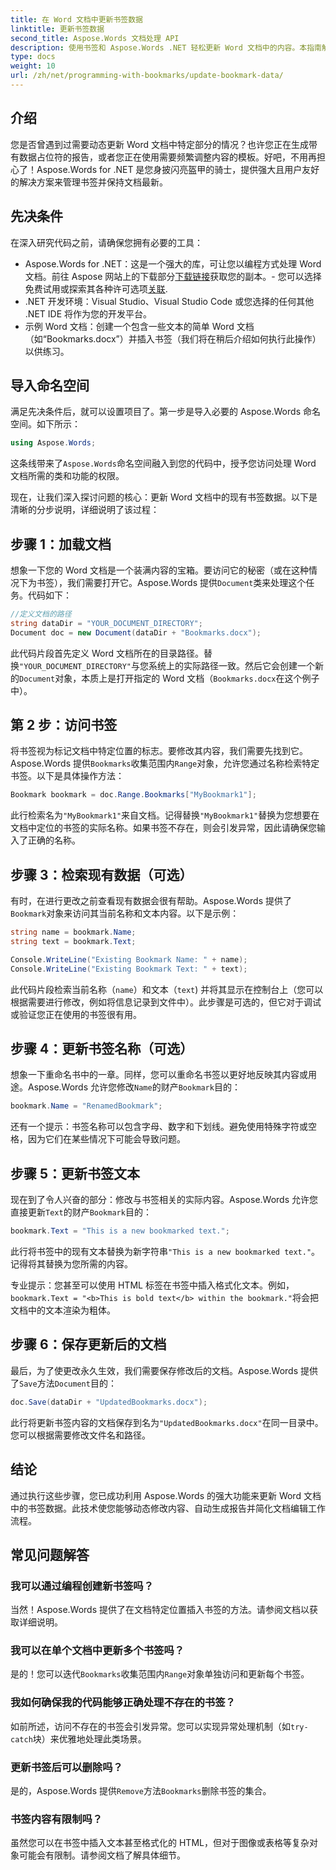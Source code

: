 ```yaml
---
title: 在 Word 文档中更新书签数据
linktitle: 更新书签数据
second_title: Aspose.Words 文档处理 API
description: 使用书签和 Aspose.Words .NET 轻松更新 Word 文档中的内容。本指南解锁了自动化报告、个性化模板等功能。
type: docs
weight: 10
url: /zh/net/programming-with-bookmarks/update-bookmark-data/
---
```

## 介绍

您是否曾遇到过需要动态更新 Word 文档中特定部分的情况？也许您正在生成带有数据占位符的报告，或者您正在使用需要频繁调整内容的模板。好吧，不用再担心了！Aspose.Words for .NET 是您身披闪亮盔甲的骑士，提供强大且用户友好的解决方案来管理书签并保持文档最新。

## 先决条件

在深入研究代码之前，请确保您拥有必要的工具：

-  Aspose.Words for .NET：这是一个强大的库，可让您以编程方式处理 Word 文档。前往 Aspose 网站上的下载部分[下载链接](https://releases.aspose.com/words/net/)获取您的副本。- 您可以选择免费试用或探索其各种许可选项[关联](https://purchase.aspose.com/buy).
- .NET 开发环境：Visual Studio、Visual Studio Code 或您选择的任何其他 .NET IDE 将作为您的开发平台。
- 示例 Word 文档：创建一个包含一些文本的简单 Word 文档（如“Bookmarks.docx”）并插入书签（我们将在稍后介绍如何执行此操作）以供练习。

## 导入命名空间

满足先决条件后，就可以设置项目了。第一步是导入必要的 Aspose.Words 命名空间。如下所示：

```csharp
using Aspose.Words;
```

这条线带来了`Aspose.Words`命名空间融入到您的代码中，授予您访问处理 Word 文档所需的类和功能的权限。

现在，让我们深入探讨问题的核心：更新 Word 文档中的现有书签数据。以下是清晰的分步说明，详细说明了该过程：

## 步骤 1：加载文档

想象一下您的 Word 文档是一个装满内容的宝箱。要访问它的秘密（或在这种情况下为书签），我们需要打开它。Aspose.Words 提供`Document`类来处理这个任务。代码如下：

```csharp
//定义文档的路径
string dataDir = "YOUR_DOCUMENT_DIRECTORY";
Document doc = new Document(dataDir + "Bookmarks.docx");
```

此代码片段首先定义 Word 文档所在的目录路径。替换`"YOUR_DOCUMENT_DIRECTORY"`与您系统上的实际路径一致。然后它会创建一个新的`Document`对象，本质上是打开指定的 Word 文档（`Bookmarks.docx`在这个例子中）。

## 第 2 步：访问书签

将书签视为标记文档中特定位置的标志。要修改其内容，我们需要先找到它。Aspose.Words 提供`Bookmarks`收集范围内`Range`对象，允许您通过名称检索特定书签。以下是具体操作方法：

```csharp
Bookmark bookmark = doc.Range.Bookmarks["MyBookmark1"];
```

此行检索名为`"MyBookmark1"`来自文档。记得替换`"MyBookmark1"`替换为您想要在文档中定位的书签的实际名称。如果书签不存在，则会引发异常，因此请确保您输入了正确的名称。

## 步骤 3：检索现有数据（可选）

有时，在进行更改之前查看现有数据会很有帮助。Aspose.Words 提供了`Bookmark`对象来访问其当前名称和文本内容。以下是示例：

```csharp
string name = bookmark.Name;
string text = bookmark.Text;

Console.WriteLine("Existing Bookmark Name: " + name);
Console.WriteLine("Existing Bookmark Text: " + text);
```

此代码片段检索当前名称（`name`）和文本（`text`) 并将其显示在控制台上（您可以根据需要进行修改，例如将信息记录到文件中）。此步骤是可选的，但它对于调试或验证您正在使用的书签很有用。

## 步骤 4：更新书签名称（可选）

想象一下重命名书中的一章。同样，您可以重命名书签以更好地反映其内容或用途。Aspose.Words 允许您修改`Name`的财产`Bookmark`目的：

```csharp
bookmark.Name = "RenamedBookmark";
```

还有一个提示：书签名称可以包含字母、数字和下划线。避免使用特殊字符或空格，因为它们在某些情况下可能会导致问题。

## 步骤 5：更新书签文本

现在到了令人兴奋的部分：修改与书签相关的实际内容。Aspose.Words 允许您直接更新`Text`的财产`Bookmark`目的：

```csharp
bookmark.Text = "This is a new bookmarked text.";
```

此行将书签中的现有文本替换为新字符串`"This is a new bookmarked text."`。记得将其替换为您所需的内容。

专业提示：您甚至可以使用 HTML 标签在书签中插入格式化文本。例如，`bookmark.Text = "<b>This is bold text</b> within the bookmark."`将会把文档中的文本渲染为粗体。

## 步骤 6：保存更新后的文档

最后，为了使更改永久生效，我们需要保存修改后的文档。Aspose.Words 提供了`Save`方法`Document`目的：

```csharp
doc.Save(dataDir + "UpdatedBookmarks.docx");
```

此行将更新书签内容的文档保存到名为`"UpdatedBookmarks.docx"`在同一目录中。您可以根据需要修改文件名和路径。

## 结论

通过执行这些步骤，您已成功利用 Aspose.Words 的强大功能来更新 Word 文档中的书签数据。此技术使您能够动态修改内容、自动生成报告并简化文档编辑工作流程。

## 常见问题解答

### 我可以通过编程创建新书签吗？

当然！Aspose.Words 提供了在文档特定位置插入书签的方法。请参阅文档以获取详细说明。

### 我可以在单个文档中更新多个书签吗？

是的！您可以迭代`Bookmarks`收集范围内`Range`对象单独访问和更新每个书签。

### 我如何确保我的代码能够正确处理不存在的书签？

如前所述，访问不存在的书签会引发异常。您可以实现异常处理机制（如`try-catch`块）来优雅地处理此类场景。

### 更新书签后可以删除吗？

是的，Aspose.Words 提供`Remove`方法`Bookmarks`删除书签的集合。

### 书签内容有限制吗？

虽然您可以在书签中插入文本甚至格式化的 HTML，但对于图像或表格等复杂对象可能会有限制。请参阅文档了解具体细节。